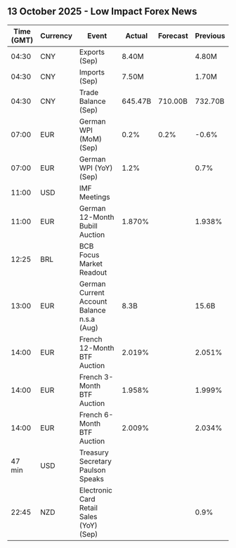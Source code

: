 ## 13 October 2025 - Low Impact Forex News

| Time (GMT) | Currency | Event | Actual | Forecast | Previous |
|------|----------|-------|--------|----------|----------|
| 04:30 | CNY | Exports (Sep) | 8.40M |  | 4.80M |
| 04:30 | CNY | Imports (Sep) | 7.50M |  | 1.70M |
| 04:30 | CNY | Trade Balance (Sep) | 645.47B | 710.00B | 732.70B |
| 07:00 | EUR | German WPI (MoM) (Sep) | 0.2% | 0.2% | -0.6% |
| 07:00 | EUR | German WPI (YoY) (Sep) | 1.2% |  | 0.7% |
| 11:00 | USD | IMF Meetings |  |  |  |
| 11:00 | EUR | German 12-Month Bubill Auction | 1.870% |  | 1.938% |
| 12:25 | BRL | BCB Focus Market Readout |  |  |  |
| 13:00 | EUR | German Current Account Balance n.s.a (Aug) | 8.3B |  | 15.6B |
| 14:00 | EUR | French 12-Month BTF Auction | 2.019% |  | 2.051% |
| 14:00 | EUR | French 3-Month BTF Auction | 1.958% |  | 1.999% |
| 14:00 | EUR | French 6-Month BTF Auction | 2.009% |  | 2.034% |
| 47 min | USD | Treasury Secretary Paulson Speaks |  |  |  |
| 22:45 | NZD | Electronic Card Retail Sales (YoY) (Sep) |  |  | 0.9% |
